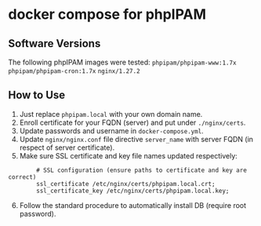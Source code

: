 # docker compose for phpIPAM

## Software Versions

The following phpIPAM images were tested:
`phpipam/phpipam-www:1.7x`
`phpipam/phpipam-cron:1.7x`
`nginx/1.27.2`


## How to Use

1. Just replace `phpipam.local` with your own domain name.
2. Enroll certificate for your FQDN (server) and put under `./nginx/certs`.
3. Update passwords and username in `docker-compose.yml`.
4. Update `nginx/nginx.conf` file directive `server_name` with server FQDN (in respect of server certificate).
5. Make sure SSL certificate and key file names updated respectively:
```nginx
        # SSL configuration (ensure paths to certificate and key are correct)
        ssl_certificate /etc/nginx/certs/phpipam.local.crt;
        ssl_certificate_key /etc/nginx/certs/phpipam.local.key;
```
6. Follow the standard procedure to automatically install DB (require root password).